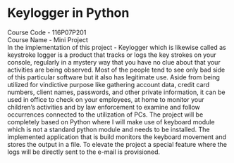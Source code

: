# Keylogger in Python

Course Code - 116P07P201<br>
Course Name - Mini Project<br>
In the implementation of this project - Keylogger which is likewise called as keystroke logger is a product that tracks or logs the key strokes on your console, regularly in a mystery way that you have no clue about that your activities are being observed. Most of the people tend to see only bad side of this particular software but it also has legitimate use. Aside from being utilized for vindictive purpose like gathering account data, credit card numbers, client names, passwords, and other private information, it can be used in office to check on your employees, at home to monitor your children’s activities and by law enforcement to examine and follow occurrences connected to the utilization of PCs. The project will be completely based on Python where I will make use of keyboard module which is not a standard python module and needs to be installed. The implemented application that is build monitors the keyboard movement and stores the output in a file. To elevate the project a special feature where the logs will be directly sent to the e-mail is provisioned.
